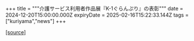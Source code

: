 +++
title = """介護サービス利用者作品展『K-1ぐらんぷり』の表彰"""
date = 2024-12-20T15:00:00.000Z
expiryDate = 2025-02-16T15:22:33.144Z
tags = ["kuriyama","news"]
+++


[[source]](https://www.town.kuriyama.hokkaido.jp/soshiki/43/28801.html)
